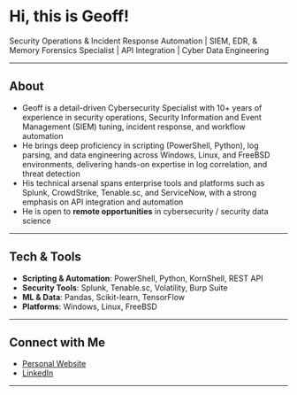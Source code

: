 # Hi, this is Geoff!

Security Operations & Incident Response Automation | SIEM, EDR, & Memory Forensics Specialist | API Integration | Cyber Data Engineering

---

## About 
- Geoff is a detail-driven Cybersecurity Specialist with 10+ years of experience in security operations, Security Information and Event Management (SIEM) tuning, incident response, and workflow automation
- He brings deep proficiency in scripting (PowerShell, Python), log parsing, and data engineering across Windows, Linux, and FreeBSD environments, delivering hands-on expertise in log correlation, and threat detection
- His technical arsenal spans enterprise tools and platforms such as Splunk, CrowdStrike, Tenable.sc, and ServiceNow, with a strong emphasis on API integration and automation  
- He is open to **remote opportunities** in cybersecurity / security data science  

---

## Tech & Tools
- **Scripting & Automation**: PowerShell, Python, KornShell, REST API
- **Security Tools**: Splunk, Tenable.sc, Volatility, Burp Suite
- **ML & Data**: Pandas, Scikit-learn, TensorFlow 
- **Platforms**: Windows, Linux, FreeBSD

---


## Connect with Me
- [Personal Website](https://www.eddietorial.net/)  
- [LinkedIn](https://www.linkedin.com/in/geoffrey-moraes/)  

---

